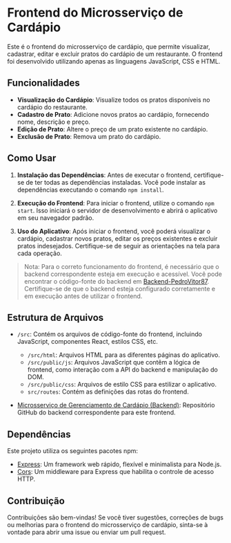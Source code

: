 # Frontend do Microsserviço de Cardápio

Este é o frontend do microsserviço de cardápio, que permite visualizar, cadastrar, editar e excluir pratos do cardápio de um restaurante. O frontend foi desenvolvido utilizando apenas as linguagens JavaScript, CSS e HTML.

## Funcionalidades

- **Visualização do Cardápio**: Visualize todos os pratos disponíveis no cardápio do restaurante.
- **Cadastro de Prato**: Adicione novos pratos ao cardápio, fornecendo nome, descrição e preço.
- **Edição de Prato**: Altere o preço de um prato existente no cardápio.
- **Exclusão de Prato**: Remova um prato do cardápio.

## Como Usar

1. **Instalação das Dependências**: Antes de executar o frontend, certifique-se de ter todas as dependências instaladas. Você pode instalar as dependências executando o comando `npm install`.

2. **Execução do Frontend**: Para iniciar o frontend, utilize o comando `npm start`. Isso iniciará o servidor de desenvolvimento e abrirá o aplicativo em seu navegador padrão.

3. **Uso do Aplicativo**: Após iniciar o frontend, você poderá visualizar o cardápio, cadastrar novos pratos, editar os preços existentes e excluir pratos indesejados. Certifique-se de seguir as orientações na tela para cada operação.

> Nota: Para o correto funcionamento do frontend, é necessário que o backend correspondente esteja em execução e acessível. Você pode encontrar o código-fonte do backend em [Backend-PedroVitor87](https://github.com/PedroVitor87/Microsservico-Gerenciamento-Cardapio). Certifique-se de que o backend esteja configurado corretamente e em execução antes de utilizar o frontend.

## Estrutura de Arquivos


- `/src`: Contém os arquivos de código-fonte do frontend, incluindo JavaScript, componentes React, estilos CSS, etc.
  - `/src/html`: Arquivos HTML para as diferentes páginas do aplicativo.
  - `/src/public/js`: Arquivos JavaScript que contêm a lógica de frontend, como interação com a API do backend e manipulação do DOM.
  - `/src/public/css`: Arquivos de estilo CSS para estilizar o aplicativo.
  - `src/routes`: Contém as definições das rotas do frontend.

- [Microsserviço de Gerenciamento de Cardápio (Backend)](https://github.com/PedroVitor87/Microsservico-Gerenciamento-Cardapio): Repositório GitHub do backend correspondente para este frontend.

## Dependências

Este projeto utiliza os seguintes pacotes npm:

- [Express](https://expressjs.com/): Um framework web rápido, flexível e minimalista para Node.js.
- [Cors](https://www.npmjs.com/package/cors): Um middleware para Express que habilita o controle de acesso HTTP.

## Contribuição

Contribuições são bem-vindas! Se você tiver sugestões, correções de bugs ou melhorias para o frontend do microsserviço de cardápio, sinta-se à vontade para abrir uma issue ou enviar um pull request.
